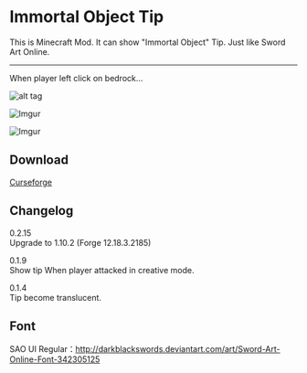 Immortal Object Tip
=================
This is Minecraft Mod. It can show "Immortal Object" Tip.
Just like Sword Art Online.

-----------------
When player left click on bedrock...

![alt tag](http://i.imgur.com/KijpOxMh.png)

![Imgur](http://i.imgur.com/5o5xWkAh.gif)

![Imgur](https://github.com/danny50610/ImmortalObjectTip/blob/master/screenshots/explosion_on_berock.gif?raw=true)

Download
-----------------
[Curseforge](http://minecraft.curseforge.com/projects/immortalobjecttip)

Changelog
-----------------

0.2.15  
Upgrade to 1.10.2 (Forge 12.18.3.2185)

0.1.9  
Show tip When player attacked in creative mode.

0.1.4  
Tip become translucent.

Font
-----------------
SAO UI Regular：http://darkblackswords.deviantart.com/art/Sword-Art-Online-Font-342305125
